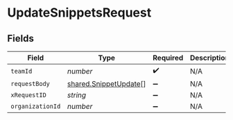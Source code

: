 # UpdateSnippetsRequest


## Fields

| Field                                                                 | Type                                                                  | Required                                                              | Description                                                           |
| --------------------------------------------------------------------- | --------------------------------------------------------------------- | --------------------------------------------------------------------- | --------------------------------------------------------------------- |
| `teamId`                                                              | *number*                                                              | :heavy_check_mark:                                                    | N/A                                                                   |
| `requestBody`                                                         | [shared.SnippetUpdate](../../../sdk/models/shared/snippetupdate.md)[] | :heavy_minus_sign:                                                    | N/A                                                                   |
| `xRequestID`                                                          | *string*                                                              | :heavy_minus_sign:                                                    | N/A                                                                   |
| `organizationId`                                                      | *number*                                                              | :heavy_minus_sign:                                                    | N/A                                                                   |